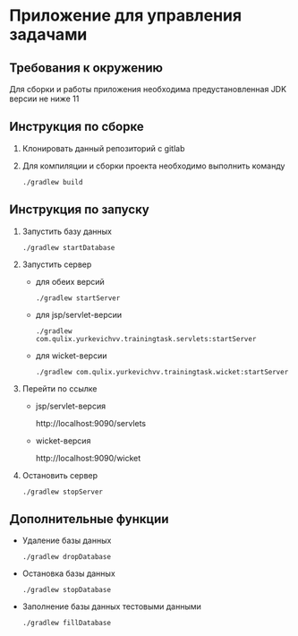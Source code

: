 # Приложение для управления задачами

## Требования к окружению

Для сборки и работы приложения необходима предустановленная JDK версии не ниже 11

## Инструкция по сборке 

1. Клонировать данный репозиторий с gitlab

2. Для компиляции и сборки проекта необходимо выполнить команду

    `./gradlew build` 

## Инструкция по запуску

1. Запустить базу данных 

   `./gradlew startDatabase`

2. Запустить сервер

   - для обеих версий

     `./gradlew startServer`

   - для jsp/servlet-версии
   
       `./gradlew com.qulix.yurkevichvv.trainingtask.servlets:startServer`

   - для wicket-версии

       `./gradlew com.qulix.yurkevichvv.trainingtask.wicket:startServer`

3. Перейти по ссылке  

    - jsp/servlet-версия 
    
       http://localhost:9090/servlets

    - wicket-версия 
   
       http://localhost:9090/wicket

4. Остановить сервер 

    `./gradlew stopServer`

## Дополнительные функции

- Удаление базы данных 

   `./gradlew dropDatabase`

- Остановка базы данных

   `./gradlew stopDatabase`

- Заполнение базы данных тестовыми данными 

   `./gradlew fillDatabase`
